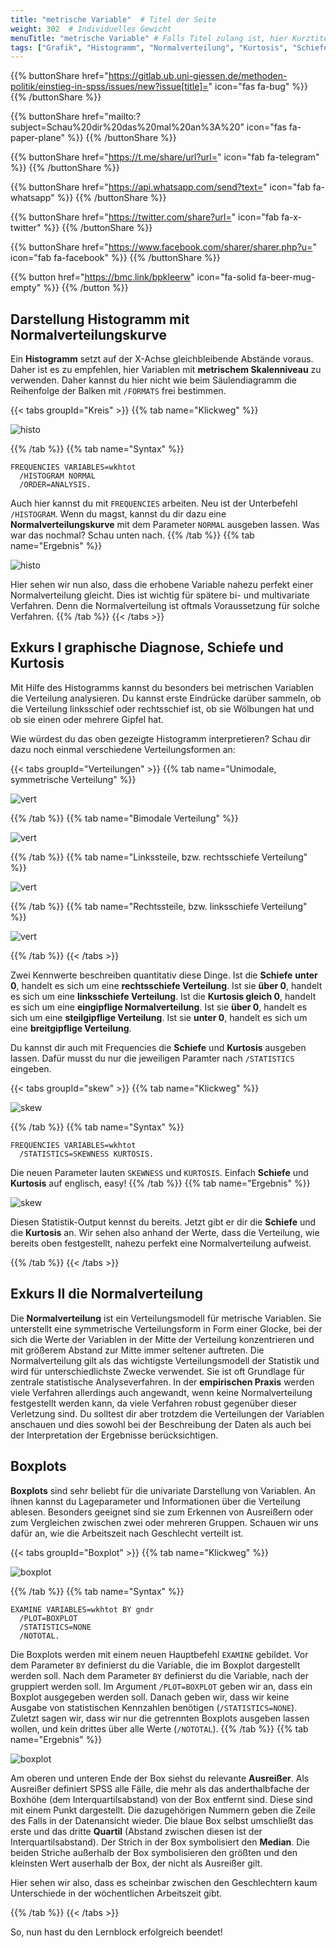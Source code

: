 ```yaml
---
title: "metrische Variable"  # Titel der Seite
weight: 302  # Individuelles Gewicht 
menuTitle: "metrische Variable" # Falls Titel zulang ist, hier Kurztitel
tags: ["Grafik", "Histogramm", "Normalverteilung", "Kurtosis", "Schiefe", "Boxplot", "EXAMINE"]  # Tags hiereinsetzen; Kurzwort, was auf der Seite passsiert
---
```


{{% buttonShare href="https://gitlab.ub.uni-giessen.de/methoden-politik/einstieg-in-spss/issues/new?issue[title]=" icon="fas fa-bug" %}} {{% /buttonShare %}} 

{{% buttonShare href="mailto:?subject=Schau%20dir%20das%20mal%20an%3A%20" icon="fas fa-paper-plane" %}} {{% /buttonShare %}}

{{% buttonShare href="https://t.me/share/url?url=" icon="fab fa-telegram" %}} {{% /buttonShare %}}

{{% buttonShare href="https://api.whatsapp.com/send?text=" icon="fab fa-whatsapp" %}} {{% /buttonShare %}}

{{% buttonShare href="https://twitter.com/share?url=" icon="fab fa-x-twitter" %}} {{% /buttonShare %}}

{{% buttonShare href="https://www.facebook.com/sharer/sharer.php?u=" icon="fab fa-facebook" %}} {{% /buttonShare %}}

{{% button href="https://bmc.link/bpkleerw" icon="fa-solid fa-beer-mug-empty" %}} {{% /button %}}

## Darstellung Histogramm mit Normalverteilungskurve

Ein **Histogramm** setzt auf der X-Achse gleichbleibende Abstände voraus. Daher ist es zu empfehlen, hier Variablen mit **metrischem Skalenniveau** zu verwenden. Daher kannst du hier nicht wie beim Säulendiagramm die Reihenfolge der Balken mit `/FORMATS` frei bestimmen.

{{< tabs groupId="Kreis" >}}
{{% tab name="Klickweg" %}}

![histo](../gif/histo.gif)

{{% /tab %}}
{{% tab name="Syntax" %}}
```{SPSS}
FREQUENCIES VARIABLES=wkhtot
  /HISTOGRAM NORMAL
  /ORDER=ANALYSIS.
```
Auch hier kannst du mit `FREQUENCIES` arbeiten. Neu ist der Unterbefehl `/HISTOGRAM`. Wenn du magst, kannst du dir dazu eine **Normalverteilungskurve** mit dem Parameter `NORMAL` ausgeben lassen. Was war das nochmal? Schau unten nach.
{{% /tab %}}
{{% tab name="Ergebnis" %}}

![histo](../img/histo.png)

Hier sehen wir nun also, dass die erhobene Variable nahezu perfekt einer Normalverteilung gleicht. Dies ist wichtig für spätere bi- und multivariate Verfahren. Denn die Normalverteilung ist oftmals Voraussetzung für solche Verfahren.
{{% /tab %}}
{{< /tabs >}}



## Exkurs I graphische Diagnose, Schiefe und Kurtosis

Mit Hilfe des Histogramms kannst du besonders bei metrischen Variablen die Verteilung analysieren. Du kannst erste Eindrücke darüber sammeln, ob die Verteilung linksschief oder rechtsschief ist, ob sie Wölbungen hat und ob sie einen oder mehrere Gipfel hat.

Wie würdest du das oben gezeigte Histogramm interpretieren? Schau dir dazu noch einmal verschiedene Verteilungsformen an:

{{< tabs groupId="Verteilungen" >}}
{{% tab name="Unimodale, symmetrische Verteilung" %}}

![vert](../img/normaldist.png)


{{% /tab %}}
{{% tab name="Bimodale Verteilung" %}}

![vert](../img/bimodal.png)

{{% /tab %}}
{{% tab name="Linkssteile, bzw. rechtsschiefe Verteilung" %}}

![vert](../img/leftskewed.png)

{{% /tab %}}
{{% tab name="Rechtssteile, bzw. linksschiefe Verteilung" %}}

![vert](../img/rightskewed.png)

{{% /tab %}}
{{< /tabs >}}

Zwei Kennwerte beschreiben quantitativ diese Dinge. Ist die **Schiefe** **unter 0**, handelt es sich um eine **rechtsschiefe Verteilung**. Ist sie **über 0**, handelt es sich um eine **linksschiefe Verteilung**. Ist die **Kurtosis gleich 0**, handelt es sich um eine **eingipflige Normalverteilung**. Ist sie **über 0**, handelt es sich um eine **steilgipflige Verteilung**. Ist sie **unter 0**, handelt es sich um eine **breitgipflige Verteilung**. 

Du kannst dir auch mit Frequencies die **Schiefe** und **Kurtosis** ausgeben lassen. Dafür musst du nur die jeweiligen Paramter nach `/STATISTICS` eingeben.


{{< tabs groupId="skew" >}}
{{% tab name="Klickweg" %}}

![skew](../gif/skew.gif)

{{% /tab %}}
{{% tab name="Syntax" %}}
```{spss}
FREQUENCIES VARIABLES=wkhtot
  /STATISTICS=SKEWNESS KURTOSIS.
```
Die neuen Parameter lauten `SKEWNESS` und `KURTOSIS`. Einfach **Schiefe** und **Kurtosis** auf englisch, easy!
{{% /tab %}}
{{% tab name="Ergebnis" %}}

![skew](../img/skew.png)

Diesen Statistik-Output kennst du bereits. Jetzt gibt er dir die **Schiefe** und die **Kurtosis** an. Wir sehen also anhand der Werte, dass die Verteilung, wie bereits oben festgestellt, nahezu perfekt eine Normalverteilung aufweist.

{{% /tab %}}
{{< /tabs >}}

## Exkurs II die Normalverteilung
Die **Normalverteilung** ist ein Verteilungsmodell für metrische Variablen. Sie unterstellt eine symmetrische Verteilungsform in Form einer Glocke, bei der sich die Werte der Variablen in der Mitte der Verteilung konzentrieren und mit größerem Abstand zur Mitte immer seltener auftreten. Die Normalverteilung gilt als das wichtigste Verteilungsmodell der Statistik und wird für unterschiedlichste Zwecke verwendet. Sie ist oft Grundlage für zentrale statistische Analyseverfahren. In der **empirischen Praxis** werden viele Verfahren allerdings auch angewandt, wenn keine Normalverteilung festgestellt werden kann, da viele Verfahren robust gegenüber dieser Verletzung sind. Du solltest dir aber trotzdem die Verteilungen der Variablen anschauen und dies sowohl bei der Beschreibung der Daten als auch bei der Interpretation der Ergebnisse berücksichtigen.


## Boxplots

**Boxplots** sind sehr beliebt für die univariate Darstellung von Variablen. An ihnen kannst du Lageparameter und Informationen über die Verteilung ablesen. Besonders geeignet sind sie zum Erkennen von Ausreißern oder zum Vergleichen zwischen zwei oder mehreren Gruppen. Schauen wir uns dafür an, wie die Arbeitszeit nach Geschlecht verteilt ist.

{{< tabs groupId="Boxplot" >}}
{{% tab name="Klickweg" %}}

![boxplot](../gif/box.gif)

{{% /tab %}}
{{% tab name="Syntax" %}}
```{SPSS}
EXAMINE VARIABLES=wkhtot BY gndr
  /PLOT=BOXPLOT
  /STATISTICS=NONE
  /NOTOTAL.
```
Die Boxplots werden mit einem neuen Hauptbefehl `EXAMINE` gebildet. Vor dem Parameter `BY` definierst du die Variable, die im Boxplot dargestellt werden soll. Nach dem Parameter `BY` definierst du die Variable, nach der gruppiert werden soll. Im Argument `/PLOT=BOXPLOT` geben wir an, dass ein Boxplot ausgegeben werden soll. Danach geben wir, dass wir keine Ausgabe von statistischen Kennzahlen benötigen (`/STATISTICS=NONE`). Zuletzt sagen wir, dass wir nur die getrennten Boxplots ausgeben lassen wollen, und kein drittes über alle Werte (`/NOTOTAL`).
{{% /tab %}}
{{% tab name="Ergebnis" %}}

![boxplot](../img/box.png)

Am oberen und unteren Ende der Box siehst du relevante **Ausreißer**. Als Ausreißer definiert SPSS alle Fälle, die mehr als das anderthalbfache der Boxhöhe (dem Interquartilsabstand) von der Box entfernt sind. Diese sind mit einem Punkt dargestellt. Die dazugehörigen Nummern geben die Zeile des Falls in der Datenansicht wieder. Die blaue Box selbst umschließt das erste und das dritte **Quartil** (Abstand zwischen diesen ist der Interquartilsabstand). Der Strich in der Box symbolisiert den **Median**. Die beiden Striche außerhalb der Box symbolisieren den größten und den kleinsten Wert auserhalb der Box, der nicht als Ausreißer gilt.

Hier sehen wir also, dass es scheinbar zwischen den Geschlechtern kaum Unterschiede in der wöchentlichen Arbeitszeit gibt.

{{% /tab %}}
{{< /tabs >}}

So, nun hast du den Lernblock erfolgreich beendet! 
